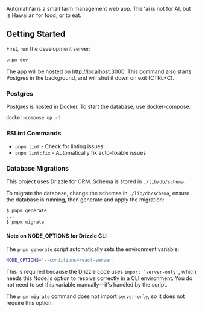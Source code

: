 Automahiʻai is a small farm management web app. The ʻai is not for AI, but is Hawaiian for food, or to eat.

## Getting Started

First, run the development server:

```bash
pnpm dev
```

The app will be hosted on [http://localhost:3000](http://localhost:3000). This command also starts Postgres in the background, and will shut it down on exit (CTRL+C).

### Postgres

Postgres is hosted in Docker. To start the database, use docker-compose:

```bash
docker-compose up -d
```

### ESLint Commands

- `pnpm lint` - Check for linting issues
- `pnpm lint:fix` - Automatically fix auto-fixable issues

### Database Migrations

This project uses Drizzle for ORM. Schema is stored in `./lib/db/schema`.

To migrate the database, change the schemas in `./lib/db/schema`, ensure the database is running, then generate and apply the migration:

```bash
$ pnpm generate
...
$ pnpm migrate
```

#### Note on NODE_OPTIONS for Drizzle CLI

The `pnpm generate` script automatically sets the environment variable:

```bash
NODE_OPTIONS='--conditions=react-server'
```

This is required because the Drizzle code uses `import 'server-only'`, which needs this Node.js option to resolve correctly in a CLI environment. You do not need to set this variable manually—it's handled by the script.

The `pnpm migrate` command does not import `server-only`, so it does not require this option.
